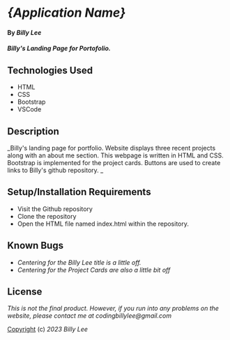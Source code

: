 # _{Application Name}_

#### By _**Billy Lee**_

#### _Billy's Landing Page for Portofolio._

## Technologies Used

* HTML
* CSS
* Bootstrap
* VSCode

## Description

_Billy's landing page for portfolio. Website displays three recent projects along with an about me section. This webpage is written in HTML and CSS. Bootstrap is implemented for the project cards. Buttons are used to create links to Billy's github repository. _

## Setup/Installation Requirements

* Visit the Github repository
* Clone the repository
* Open the HTML file named index.html within the repository.


## Known Bugs

* _Centering for the Billy Lee title is a little off._
* _Centering for the Project Cards are also a little bit off_

## License

_This is not the final product. However, if you run into any problems on the website, please contact me at codingbillylee@gmail.com_

[Copyright](https://opensource.org/licenses/MIT) (c) _2023_ _Billy Lee_
